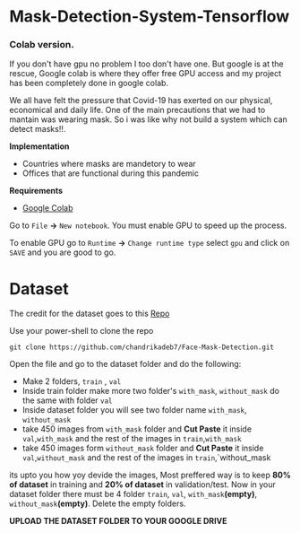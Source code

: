 # Mask-Detection-System-Tensorflow
### Colab version.
If you don't have gpu no problem I too don't have one. But google is at the rescue, Google colab is where they offer free GPU access and my project has been completely done in google colab. 

We all have felt the pressure that Covid-19 has exerted on our physical, economical and daily life. One of the main precautions that we had to mantain was wearing mask. So i was like why not build a system which can detect masks!!.

**Implementation**
  - Countries where masks are mandetory to wear
  - Offices that are functional during this pandemic

**Requirements**
  - [Google Colab](https://colab.research.google.com/notebooks/intro.ipynb)
  
Go to `File` **->** `New notebook`. You must enable GPU to speed up the process.

To enable GPU go to `Runtime` **->** `Change runtime type` select `gpu` and click on `SAVE` and you are good to go.

# Dataset
The credit for the dataset goes to this [Repo](https://github.com/chandrikadeb7/Face-Mask-Detection)


Use your power-shell to clone the repo
```Code
git clone https://github.com/chandrikadeb7/Face-Mask-Detection.git
```
Open the file and go to the dataset folder and do the following:
  - Make 2 folders, `train` , `val`
  - Inside train folder make more two folder's `with_mask`, `without_mask` do the same with folder `val`
  - Inside dataset folder you will see two folder name `with_mask`, `without_mask`
  - take 450 images from `with_mask` folder and **Cut Paste** it inside `val`,`with_mask` and the rest of the images in `train`,`with_mask`
  - take 450 images form `without_mask` folder and **Cut Paste** it inside `val`,`without_mask` and the rest of the images in `train`,`without_mask
  
its upto you how yoy devide the images, Most preffered way is to keep **80% of dataset** in training  and **20% of dataset** in validation/test.
Now in your dataset folder there must be 4 folder `train`, `val`, `with_mask`**(empty)**, `without_mask`**(empty)**. Delete the empty folders.

**UPLOAD THE DATASET FOLDER TO YOUR GOOGLE DRIVE**
